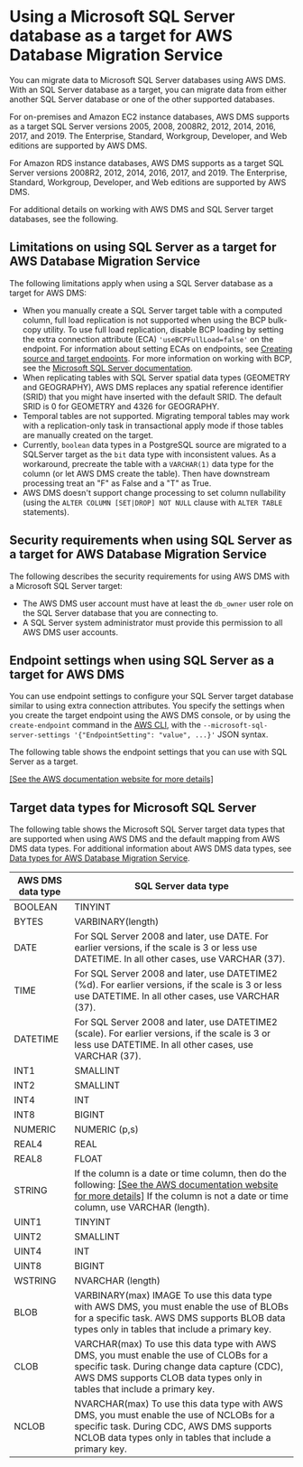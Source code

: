# Using a Microsoft SQL Server database as a target for AWS Database Migration Service<a name="CHAP_Target.SQLServer"></a>

You can migrate data to Microsoft SQL Server databases using AWS DMS\. With an SQL Server database as a target, you can migrate data from either another SQL Server database or one of the other supported databases\.

For on\-premises and Amazon EC2 instance databases, AWS DMS supports as a target SQL Server versions 2005, 2008, 2008R2, 2012, 2014, 2016, 2017, and 2019\. The Enterprise, Standard, Workgroup, Developer, and Web editions are supported by AWS DMS\.

For Amazon RDS instance databases, AWS DMS supports as a target SQL Server versions 2008R2, 2012, 2014, 2016, 2017, and 2019\. The Enterprise, Standard, Workgroup, Developer, and Web editions are supported by AWS DMS\.

For additional details on working with AWS DMS and SQL Server target databases, see the following\.

## Limitations on using SQL Server as a target for AWS Database Migration Service<a name="CHAP_Target.SQLServer.Limitations"></a>

The following limitations apply when using a SQL Server database as a target for AWS DMS:
+ When you manually create a SQL Server target table with a computed column, full load replication is not supported when using the BCP bulk\-copy utility\. To use full load replication, disable BCP loading by setting the extra connection attribute \(ECA\) `'useBCPFullLoad=false'` on the endpoint\. For information about setting ECAs on endpoints, see [Creating source and target endpoints](CHAP_Endpoints.Creating.md)\. For more information on working with BCP, see the [Microsoft SQL Server documentation](https://docs.microsoft.com/en-us/sql/relational-databases/import-export/import-and-export-bulk-data-by-using-the-bcp-utility-sql-server)\.
+ When replicating tables with SQL Server spatial data types \(GEOMETRY and GEOGRAPHY\), AWS DMS replaces any spatial reference identifier \(SRID\) that you might have inserted with the default SRID\. The default SRID is 0 for GEOMETRY and 4326 for GEOGRAPHY\.
+ Temporal tables are not supported\. Migrating temporal tables may work with a replication\-only task in transactional apply mode if those tables are manually created on the target\.
+ Currently, `boolean` data types in a PostgreSQL source are migrated to a SQLServer target as the `bit` data type with inconsistent values\. As a workaround, precreate the table with a `VARCHAR(1)` data type for the column \(or let AWS DMS create the table\)\. Then have downstream processing treat an "F" as False and a "T" as True\.
+ AWS DMS doesn't support change processing to set column nullability \(using the `ALTER COLUMN [SET|DROP] NOT NULL` clause with `ALTER TABLE` statements\)\.

## Security requirements when using SQL Server as a target for AWS Database Migration Service<a name="CHAP_Target.SQLServer.Security"></a>

The following describes the security requirements for using AWS DMS with a Microsoft SQL Server target:
+ The AWS DMS user account must have at least the `db_owner` user role on the SQL Server database that you are connecting to\.
+ A SQL Server system administrator must provide this permission to all AWS DMS user accounts\.

## Endpoint settings when using SQL Server as a target for AWS DMS<a name="CHAP_Target.SQLServer.ConnectionAttrib"></a>

You can use endpoint settings to configure your SQL Server target database similar to using extra connection attributes\. You specify the settings when you create the target endpoint using the AWS DMS console, or by using the `create-endpoint` command in the [AWS CLI](https://docs.aws.amazon.com/cli/latest/reference/dms/index.html), with the `--microsoft-sql-server-settings '{"EndpointSetting": "value", ...}'` JSON syntax\.

The following table shows the endpoint settings that you can use with SQL Server as a target\.

[\[See the AWS documentation website for more details\]](http://docs.aws.amazon.com/dms/latest/userguide/CHAP_Target.SQLServer.html)

## Target data types for Microsoft SQL Server<a name="CHAP_Target.SQLServer.DataTypes"></a>

The following table shows the Microsoft SQL Server target data types that are supported when using AWS DMS and the default mapping from AWS DMS data types\. For additional information about AWS DMS data types, see [Data types for AWS Database Migration Service](CHAP_Reference.DataTypes.md)\.


|  AWS DMS data type  |  SQL Server data type  | 
| --- | --- | 
|  BOOLEAN  |  TINYINT  | 
|  BYTES  |  VARBINARY\(length\)  | 
|  DATE  |  For SQL Server 2008 and later, use DATE\. For earlier versions, if the scale is 3 or less use DATETIME\. In all other cases, use VARCHAR \(37\)\.  | 
|  TIME  |  For SQL Server 2008 and later, use DATETIME2 \(%d\)\. For earlier versions, if the scale is 3 or less use DATETIME\. In all other cases, use VARCHAR \(37\)\.  | 
|  DATETIME  |  For SQL Server 2008 and later, use DATETIME2 \(scale\)\.  For earlier versions, if the scale is 3 or less use DATETIME\. In all other cases, use VARCHAR \(37\)\.  | 
|  INT1  | SMALLINT | 
|  INT2  |  SMALLINT  | 
|  INT4  | INT | 
|  INT8  |  BIGINT  | 
|  NUMERIC  |  NUMERIC \(p,s\)  | 
|  REAL4  |  REAL  | 
|  REAL8  | FLOAT | 
|  STRING  |  If the column is a date or time column, then do the following:  [\[See the AWS documentation website for more details\]](http://docs.aws.amazon.com/dms/latest/userguide/CHAP_Target.SQLServer.html) If the column is not a date or time column, use VARCHAR \(length\)\.  | 
|  UINT1  |  TINYINT  | 
|  UINT2  |  SMALLINT  | 
|  UINT4  |  INT  | 
|  UINT8  |  BIGINT  | 
|  WSTRING  |  NVARCHAR \(length\)  | 
|  BLOB  |  VARBINARY\(max\) IMAGE To use this data type with AWS DMS, you must enable the use of BLOBs for a specific task\. AWS DMS supports BLOB data types only in tables that include a primary key\.  | 
|  CLOB  |  VARCHAR\(max\) To use this data type with AWS DMS, you must enable the use of CLOBs for a specific task\. During change data capture \(CDC\), AWS DMS supports CLOB data types only in tables that include a primary key\.  | 
|  NCLOB  |  NVARCHAR\(max\) To use this data type with AWS DMS, you must enable the use of NCLOBs for a specific task\. During CDC, AWS DMS supports NCLOB data types only in tables that include a primary key\.  | 